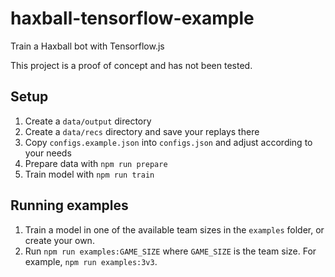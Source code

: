 # haxball-tensorflow-example

Train a Haxball bot with Tensorflow.js

This project is a proof of concept and has not been tested.

## Setup

1. Create a `data/output` directory
2. Create a `data/recs` directory and save your replays there
3. Copy `configs.example.json` into `configs.json` and adjust according to your needs
4. Prepare data with `npm run prepare`
5. Train model with `npm run train`

## Running examples

1. Train a model in one of the available team sizes in the `examples` folder, or create your own.
2. Run `npm run examples:GAME_SIZE` where `GAME_SIZE` is the team size. For example, `npm run examples:3v3`.
